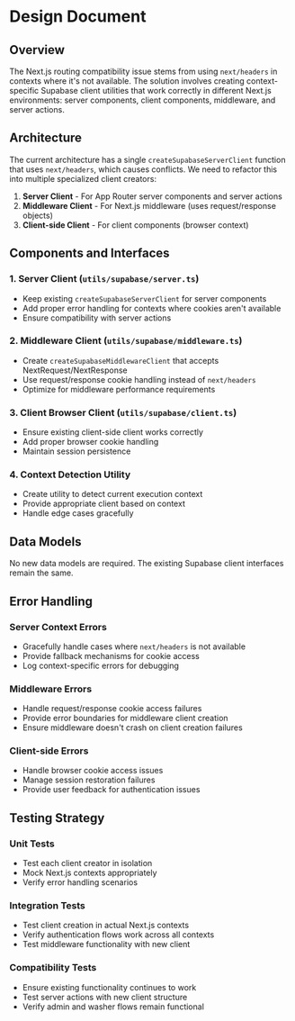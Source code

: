 # Design Document

## Overview

The Next.js routing compatibility issue stems from using `next/headers` in contexts where it's not available. The solution involves creating context-specific Supabase client utilities that work correctly in different Next.js environments: server components, client components, middleware, and server actions.

## Architecture

The current architecture has a single `createSupabaseServerClient` function that uses `next/headers`, which causes conflicts. We need to refactor this into multiple specialized client creators:

1. **Server Client** - For App Router server components and server actions
2. **Middleware Client** - For Next.js middleware (uses request/response objects)
3. **Client-side Client** - For client components (browser context)

## Components and Interfaces

### 1. Server Client (`utils/supabase/server.ts`)
- Keep existing `createSupabaseServerClient` for server components
- Add proper error handling for contexts where cookies aren't available
- Ensure compatibility with server actions

### 2. Middleware Client (`utils/supabase/middleware.ts`)
- Create `createSupabaseMiddlewareClient` that accepts NextRequest/NextResponse
- Use request/response cookie handling instead of `next/headers`
- Optimize for middleware performance requirements

### 3. Client Browser Client (`utils/supabase/client.ts`)
- Ensure existing client-side client works correctly
- Add proper browser cookie handling
- Maintain session persistence

### 4. Context Detection Utility
- Create utility to detect current execution context
- Provide appropriate client based on context
- Handle edge cases gracefully

## Data Models

No new data models are required. The existing Supabase client interfaces remain the same.

## Error Handling

### Server Context Errors
- Gracefully handle cases where `next/headers` is not available
- Provide fallback mechanisms for cookie access
- Log context-specific errors for debugging

### Middleware Errors
- Handle request/response cookie access failures
- Provide error boundaries for middleware client creation
- Ensure middleware doesn't crash on client creation failures

### Client-side Errors
- Handle browser cookie access issues
- Manage session restoration failures
- Provide user feedback for authentication issues

## Testing Strategy

### Unit Tests
- Test each client creator in isolation
- Mock Next.js contexts appropriately
- Verify error handling scenarios

### Integration Tests
- Test client creation in actual Next.js contexts
- Verify authentication flows work across all contexts
- Test middleware functionality with new client

### Compatibility Tests
- Ensure existing functionality continues to work
- Test server actions with new client structure
- Verify admin and washer flows remain functional